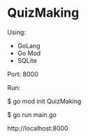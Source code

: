 # QuizMaking

Using:

- GoLang
- Go Mod
- SQLite

Port: 8000

Run:

$ go mod init QuizMaking

$ go run main.go

http://localhost:8000


